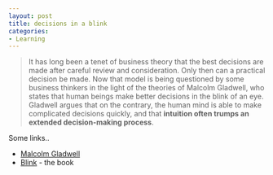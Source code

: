 ```yaml
---
layout: post
title: decisions in a blink
categories:
- Learning
---
```



> It has long been a tenet of business theory that the best decisions are made after careful review and consideration. Only then can a practical decision be made. Now that model is being questioned by some business thinkers in the light of the theories of Malcolm Gladwell, who states that human beings make better decisions in the blink of an eye. Gladwell argues that on the contrary, the human mind is able to make complicated decisions quickly, and that **intuition often trumps an extended decision-making process**.

Some links..

- [Malcolm Gladwell](http://en.wikipedia.org/wiki/Malcolm_Gladwell)
- [Blink](http://www.gladwell.com/blink/) - the book
